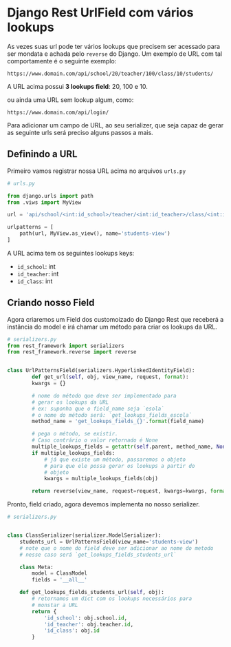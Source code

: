# Django Rest UrlField com vários lookups

As vezes suas url pode ter vários lookups que precisem ser acessado para ser mondata e achada pelo `reverse` do Django. Um exemplo de URL com tal comportamente é o seguinte exemplo:

`https://www.domain.com/api/school/20/teacher/100/class/10/students/`


A URL acima possui **3 lookups field**: 20, 100 e 10.

ou ainda uma URL sem lookup algum, como:

`https://www.domain.com/api/login/`

Para adicionar um campo de URL, ao seu serializer, que seja capaz de gerar as seguinte urls será preciso alguns passos a mais.

## Definindo a URL

Primeiro vamos registrar nossa URL acima no arquivos `urls.py`

```py
# urls.py

from django.urls import path
from .viws import MyView

url = 'api/school/<int:id_school>/teacher/<int:id_teacher>/class/<int:id_class>/students/'

urlpatterns = [
    path(url, MyView.as_view(), name='students-view')
]
```

A URL acima tem os seguintes lookups keys:

- `id_school`: int
- `id_teacher`: int
- `id_class`: int


## Criando nosso Field

Agora criaremos um Field dos customoizado do Django Rest que receberá a instância do model e irá chamar um método para criar os lookups da URL.

```py
# serializers.py
from rest_framework import serializers
from rest_framework.reverse import reverse


class UrlPatternsField(serializers.HyperlinkedIdentityField):
        def get_url(self, obj, view_name, request, format):
        kwargs = {}

        # nome do método que deve ser implementado para
        # gerar os lookups da URL
        # ex: suponha que o field_name seja `esola`
        # o nome do método será: `get_lookups_fields_escola`
        method_name = 'get_lookups_fields_{}'.format(field_name)

        # pega o método, se existir. 
        # Caso contrário o valor retornado é None
        multiple_lookups_fields = getattr(self.parent, method_name, None)
        if multiple_lookups_fields:
            # já que existe um método, passaremos o objeto
            # para que ele possa gerar os lookups a partir do
            # objeto
            kwargs = multiple_lookups_fields(obj)

        return reverse(view_name, request=request, kwargs=kwargs, format=format)
```

Pronto, field criado, agora devemos implementa no nosso serializer.

```py
# serializers.py


class ClassSerializer(serializer.ModelSerializer):
    students_url = UrlPatternsField(view_name='students-view')
    # note que o nome do field deve ser adicionar ao nome do metodo
    # nesse caso será `get_lookups_fields_students_url`

    class Meta:
        model = ClassModel
        fields = '__all__'

    def get_lookups_fields_students_url(self, obj):
        # retornamos um dict com os lookups necessários para
        # monstar a URL
        return {
            'id_school': obj.school.id,
            'id_teacher': obj.teacher.id,
            'id_class': obj.id
        }
```
